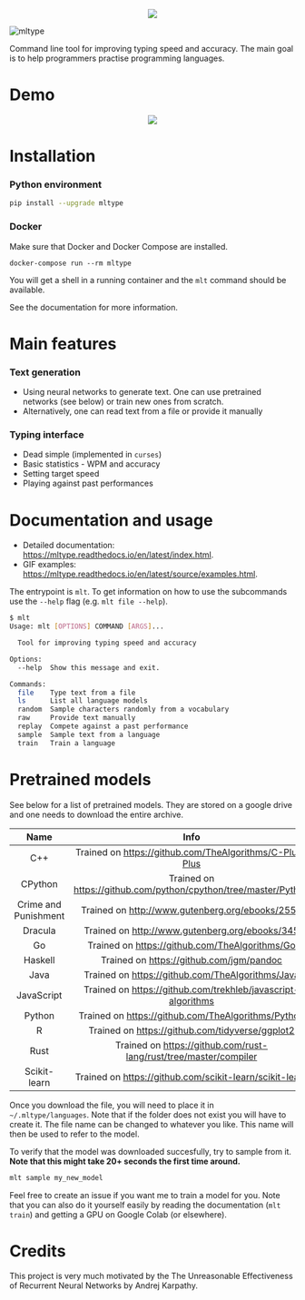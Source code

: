 <p align="center">
  <img src="https://user-images.githubusercontent.com/18519371/97606153-c19c2700-1a0f-11eb-9faf-876f266b4585.png">
</p>

![mltype](https://github.com/jankrepl/mltype/workflows/mltype/badge.svg)

Command line tool for improving typing speed and accuracy. The main goal is
to help programmers practise programming languages.

# Demo
<p align="center">
  <img src="https://i.imgur.com/uz1046g.gif">
</p>

# Installation
### Python environment
```bash
pip install --upgrade mltype
```

### Docker
Make sure that Docker and Docker Compose are installed.
```
docker-compose run --rm mltype
```
You will get a shell in a running container and the `mlt` command should be
available. 

See the documentation for more information.

# Main features
### Text generation

- Using neural networks to generate text. One can use
  pretrained networks (see below) or train new ones from scratch.
- Alternatively, one can read text from a file or provide it manually

### Typing interface
- Dead simple (implemented in `curses`)
- Basic statistics - WPM and accuracy
- Setting target speed
- Playing against past performances

# Documentation and usage
- Detailed documentation: https://mltype.readthedocs.io/en/latest/index.html.
- GIF examples: https://mltype.readthedocs.io/en/latest/source/examples.html. 

The entrypoint is `mlt`. To get information on how to use the subcommands
use the `--help` flag (e.g. `mlt file --help`).

```bash
$ mlt
Usage: mlt [OPTIONS] COMMAND [ARGS]...

  Tool for improving typing speed and accuracy

Options:
  --help  Show this message and exit.

Commands:
  file    Type text from a file
  ls      List all language models
  random  Sample characters randomly from a vocabulary
  raw     Provide text manually
  replay  Compete against a past performance
  sample  Sample text from a language
  train   Train a language
```

# Pretrained models
See below for a list of pretrained models. They are stored on a google drive
and one needs to download the entire archive.

|         Name         	|                               Info                              	| Link                                                                                       	|
|:--------------------:	|:---------------------------------------------------------------:	|--------------------------------------------------------------------------------------------	|
| C++                  	| Trained on https://github.com/TheAlgorithms/C-Plus-Plus         	| [link](https://drive.google.com/file/d/1ea49gaUWJea_-nnT4aI2TpwfG5OLQdlw/view?usp=sharing) 	|
| CPython              	| Trained on https://github.com/python/cpython/tree/master/Python 	| [link](https://drive.google.com/file/d/1aKnOkxcSYdpXYCB6yMOpbGJIw2ribVEq/view?usp=sharing) 	|
| Crime and Punishment 	| Trained on http://www.gutenberg.org/ebooks/2554                 	| [link](https://drive.google.com/file/d/1-KgO-9X3z-Xr2SLAgAI_Ijllw7L9MFpN/view?usp=sharing) 	|
| Dracula              	| Trained on http://www.gutenberg.org/ebooks/345                  	| [link](https://drive.google.com/file/d/1Fx2cZ4gOaioJymsUCY_Q620Yk53bZQeK/view?usp=sharing) 	|
| Go            	| Trained on https://github.com/TheAlgorithms/Go    	                | [link](https://drive.google.com/file/d/1VOw0zCa4xRgfeRz41loPkQRwcWadeV-o/view?usp=sharing) 	|
| Haskell            	| Trained on https://github.com/jgm/pandoc      	                | [link](https://drive.google.com/file/d/16IAu3iMhuHIyiYsw6OwkCKtBy3qOVWd0/view?usp=sharing) 	|
| Java            	| Trained on https://github.com/TheAlgorithms/Java    	                | [link](https://drive.google.com/file/d/1-08erirNC1GbuRLcFzQIfjwbhB40_wiA/view?usp=sharing) 	|
| JavaScript           	| Trained on https://github.com/trekhleb/javascript-algorithms    	| [link](https://drive.google.com/file/d/1npW4YN7y2d4Id0WhXVnT_0--slmPEfW0/view?usp=sharing) 	|
| Python               	| Trained on https://github.com/TheAlgorithms/Python              	| [link](https://drive.google.com/file/d/14W-Ymi-h6jqNyqM5yGXyzwG25J3zzdn3/view?usp=sharing) 	|
| R               	| Trained on https://github.com/tidyverse/ggplot2              	        | [link](https://drive.google.com/file/d/1TgZojc2--ej4UC1ksAShDLUtDBWYf7xQ/view?usp=sharing) 	|
| Rust               	| Trained on https://github.com/rust-lang/rust/tree/master/compiler     | [link](https://drive.google.com/file/d/1CpzIs4EytZGfij7v-oltKGg4q8uepfVI/view?usp=sharing) 	|
| Scikit-learn         	| Trained on https://github.com/scikit-learn/scikit-learn         	| [link](https://drive.google.com/file/d/1Hl_DcXOSH8B6IxJ9fHBmoSkEOXFQ1q86/view?usp=sharing) 	|


Once you download the file, you will need to place it in `~/.mltype/languages`.
Note that if the folder does not exist you will have to create it. The file name
can be changed to whatever you like. This name will then be used to
refer to the model.

To verify that the model was downloaded succesfully, try to sample from it.
**Note that this might take 20+ seconds the first time around.**

```bash
mlt sample my_new_model
```

Feel free to create an issue if you want me to train a model for you. Note
that you can also do it yourself easily by reading the documentation (`mlt 
train`) and getting a GPU on Google Colab (or elsewhere).

# Credits
This project is very much motivated by the The Unreasonable Effectiveness of 
Recurrent Neural Networks by Andrej Karpathy.
